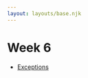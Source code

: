 ```yaml
---
layout: layouts/base.njk
---
```


# Week 6
- <a href="{{ '/posts/exceptions' | url }}">Exceptions</a> 